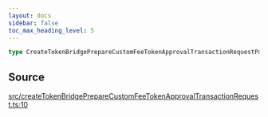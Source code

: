 ```yaml
---
layout: docs
sidebar: false
toc_max_heading_level: 5
---
```


```ts
type CreateTokenBridgePrepareCustomFeeTokenApprovalTransactionRequestParams: Prettify<WithTokenBridgeCreatorAddressOverride<object>>;
```

## Source

[src/createTokenBridgePrepareCustomFeeTokenApprovalTransactionRequest.ts:10](https://github.com/OffchainLabs/arbitrum-orbit-sdk/blob/27c24d61cdc7e62a81af29bd04f39d5a3549ecb3/src/createTokenBridgePrepareCustomFeeTokenApprovalTransactionRequest.ts#L10)
